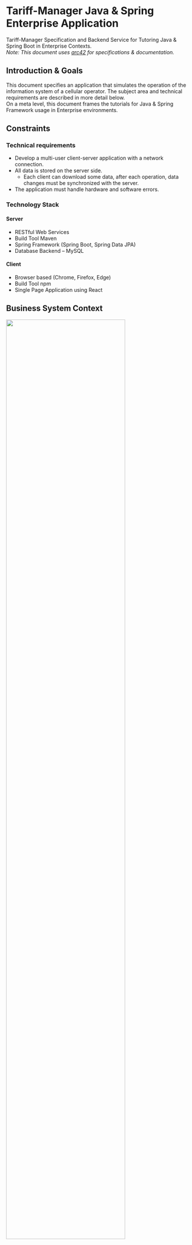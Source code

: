 # Tariff-Manager Java & Spring Enterprise Application

Tariff-Manager Specification and Backend Service for Tutoring Java & Spring Boot in Enterprise Contexts.  
_Note: This document uses [arc42](https://github.com/arc42) for specifications & documentation._

## Introduction & Goals

This document specifies an application that simulates the operation of the information system of a cellular operator. The subject area and technical requirements are described in more detail below.  
On a meta level, this document frames the tutorials for Java & Spring Framework usage in Enterprise environments.

## Constraints

### Technical requirements

* Develop a multi-user client-server application with a network connection.
* All data is stored on the server side. 
  * Each client can download some data, after each operation, data changes must be synchronized with the server.
* The application must handle hardware and software errors. 

### Technology Stack

#### Server

* RESTful Web Services
* Build Tool Maven
* Spring Framework (Spring Boot, Spring Data JPA)
* Database Backend – MySQL

#### Client

* Browser based (Chrome, Firefox, Edge)
* Build Tool npm
* Single Page Application using React

## Business System Context

<img src="docs/img/tariff-manager-ctxd.png" width="80%"/>

## Deployment Diagram (Components & Interactions)

<img src="docs/img/tariff-manager-dd.png" width="80%"/>

## Data Model (Class Diagram)

<img src="docs/img/tariff-manager-cd.png" width="80%"/>

## Entity Relationship Diagram

<img src="docs/img/tariff-manager-erd.png" width="100%" style="border: 1px solid"/>


## Component Interactions (Sequence Diagram) 

<img src="docs/img/tariff-manager-sd.png" width="80%"/>

## REST Interface

### [UC1] Display Customers

<img src="docs/img/tariff-manager-dst-uc1.png" width="80%"/>

#### Request

`GET /customer`

#### Response

<details>
    <summary>Datatypes</summary>

```
[
  {
    "firstname": "string",
    "lastname": "string",
    "birthdate": "date",
    "passportNo": "string",
    "addresses": [
      {
        "address": "string"
      }
    ],
    "contractInfo": [
      {
        "tariff": "string",
        "options": [
          "string"
        ]
      }
    ]
  }
]
```

</details>

##### Sample Response

<details>
    <summary>Sample Response</summary>

```json
[
  {
    "firstname": "Kendrick",
    "lastname": "Ortiz",
    "birthdate": "1981-08-21",
    "passportNo": "036-53-2166",
    "addresses": [
      {
        "address": "031 Becker Islands 308 31966-4886 Lake Fredland"
      }
    ],
    "contractInfo": [
      {
        "tariff": "SYNERGISTIC-CONCRETE-BENCH",
        "options": [
          "small wooden pants v 17.48322"
        ]
      }
    ]
  },
  {
    "firstname": "Jc",
    "lastname": "Towne",
    "birthdate": "1979-04-29",
    "passportNo": "736-86-8610",
    "addresses": [
      {
        "address": "631 Norman Brooks 92208 37890-8042 Kendallview"
      }
    ],
    "contractInfo": [
      {
        "tariff": "DURABLE-PAPER-KNIFE",
        "options": [
          "synergistic wool keyboard v 17.19142"
        ]
      }
    ]
  }
]
```
</details>

### [UC2] Display Tariff with selectable options


<img src="docs/img/tariff-manager-dst-uc2.png" width="80%"/>

#### Request

`GET /tariff`

#### Response

<details>
    <summary>Datatypes</summary>

```
[
  {
    "id": "string",
    "name": "string",
    "price": "string",
    "possibleOptions": [
      {
        "id": "string",
        "name": "string",
        "price": "string",     
        "setup": "string"      
      }
    ]
  }
]
```

</details>

##### Sample Response

<details>
    <summary>Sample Response</summary>

```json
[
  {
    "id": 957,
    "name": "SLEEK-IRON-COAT",
    "price": 25.88,
    "possibleOptions": [
      {
        "id": 956,
        "name": "gorgeous iron lamp v 12.27718",
        "price": 59.01,
        "setup": 33.88
      }
    ]
  },
  {
    "id": 960,
    "name": "SYNERGISTIC-PAPER-SHIRT",
    "price": 99.3,
    "possibleOptions": [
      {
        "id": 959,
        "name": "durable concrete shoes v 14.62467",
        "price": 58.35,
        "setup": 45.38
      }
    ]
  }
]
```
</details>

## Spring Boot Configuration

```
spring.datasource.url=jdbc:h2:./data/tariff
spring.datasource.driverClassName=org.h2.Driver
spring.datasource.username=sa
spring.datasource.password=
spring.h2.console.enabled=true
spring.jpa.hibernate.ddl-auto=update
```

## Tests 

Run all tests with :
```
./gradlew clean test --stacktrace --info
```

Run constantly cucumber tests only with :
```
./gradlew clean test --stacktrace --continuous --info --tests 'dev.wcs.nad.tariffmanager.cucumber.CucumberTestSuite'
```

## Spring Boot Specifics

### Developer Database

### OAPI / Swagger Support

* https://springdoc.org/
![img.png](docs/img/openapi-doc.png)

### Env-Specific Properties

### Automatic Schema Generation

### Reference

#### Diagrams

* Context: https://app.diagrams.net/#G1rEl42atanalQigqd9faOygsIDW7XSZM1
* Class: https://app.diagrams.net/#G1s9y-_f4spHFDbNqI9KunE7OX1JnG0FTw
* Sequence: https://app.diagrams.net/#G1joAg8E6hUbHD13t9PNJJnR8pClGaBs8I
* Deployment: https://app.diagrams.net/#G1qJHES7U5cNr5X_KfAkzZ7gasSE7KlGDK

#### Templates

* Quests: https://odyssey.wildcodeschool.com/admin/quests/1535
